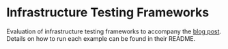 # Infrastructure Testing Frameworks

Evaluation of infrastructure testing frameworks to accompany the [blog
post]. Details on how to run each example can be found in their README.

[blog post]: https://eugene.io/posts/infrastructure-testing-frameworks/
